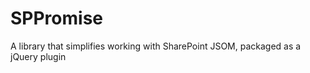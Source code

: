 SPPromise
=========

A library that simplifies working with SharePoint JSOM, packaged as a jQuery plugin
